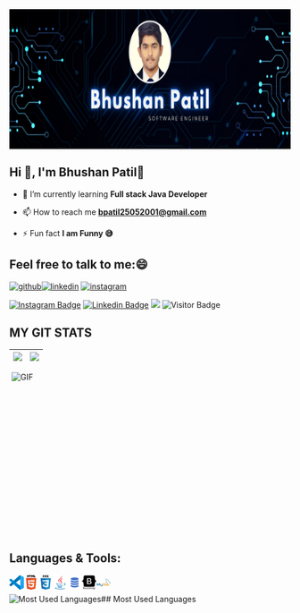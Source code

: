 <img align="center" alt="poster" src="profile1.png" width="900" height="250" />

## Hi 👋, I'm Bhushan Patil👋


- 🌱 I’m currently learning **Full stack Java Developer**

- 📫 How to reach me **bpatil25052001@gmail.com**

- ⚡ Fun fact **I am Funny 😅**

 
 ## Feel free to talk to me:😄
 [<img src='https://cdn.jsdelivr.net/npm/simple-icons@3.0.1/icons/github.svg' alt='github' height='40'>](https://github.com/BhushanPatil-121)[<img src='https://cdn.jsdelivr.net/npm/simple-icons@3.0.1/icons/linkedin.svg' alt='linkedin' height='40'>](https://www.linkedin.com/in/bhushan-patil-0b5b54247/)  [<img src='https://cdn.jsdelivr.net/npm/simple-icons@3.0.1/icons/instagram.svg' alt='instagram' height='40'>](https://www.instagram.com/bhushan_2001_/)

 
[![Instagram Badge](https://img.shields.io/badge/-Bhushan-blueviolet?style=plastic-square&logo=instagram&logoColor=white&link=https://instagram.com/anubhavism/)](https://www.instagram.com/bhushan_2001_/)
[![Linkedin Badge](https://img.shields.io/badge/-BhushanPatil-blue?style=plastic-square&logo=Linkedin&logoColor=white&link=https://www.linkedin.com/in/anubhav-mishra-370b171bb/)](https://www.linkedin.com/in/bhushan-patil-0b5b54247/)
<a href="https://Anubhavmishra15.github.io/myresume/"><img src="C:\Users\VINOD\Downloads\Maayavi  Professional Resume (4).svg"/></a>
![Visitor Badge](https://visitor-badge.laobi.icu/badge?page_id=bhushanpatil-121)
 
 
## MY GIT STATS
<img src="https://github-readme-stats.vercel.app/api?username=bhushanpatil-121&&show_icons=true&count_private=true&theme=radical"/>|<img src="https://github-readme-streak-stats.herokuapp.com/?user=bhushanpatil-121&theme=radical"/>
|---|---|

<img align="right" alt="GIF" src="https://miro.medium.com/max/1360/0*7Q3yvSIv_t0ioJ-Z.gif" width="500" height="320" />
 

## Languages & Tools:

<img align="left" alt="Visual Studio Code" width="26px" src="https://raw.githubusercontent.com/github/explore/80688e429a7d4ef2fca1e82350fe8e3517d3494d/topics/visual-studio-code/visual-studio-code.png" />
<img align="left" alt="HTML5" width="26px" src="https://raw.githubusercontent.com/github/explore/80688e429a7d4ef2fca1e82350fe8e3517d3494d/topics/html/html.png" />
<img align="left" alt="CSS" width="26px" src="https://raw.githubusercontent.com/devicons/devicon/master/icons/css3/css3-original-wordmark.svg" />
<img align="left" alt="JAVA" width="26px" src="https://raw.githubusercontent.com/devicons/devicon/master/icons/java/java-original.svg" />
<img align="left" alt="SQL" width="26px" src="https://raw.githubusercontent.com/github/explore/80688e429a7d4ef2fca1e82350fe8e3517d3494d/topics/sql/sql.png" />
<img align="left" alt="BOOTSTRAPS" width="26px" src="https://raw.githubusercontent.com/devicons/devicon/master/icons/bootstrap/bootstrap-plain-wordmark.svg" />
<img align="left" alt="MYSQL" width="26px" src="https://raw.githubusercontent.com/devicons/devicon/master/icons/mysql/mysql-original-wordmark.svg" />

<br>
<br>
 ## Most Used Languages
  <img align = "left" alt="Most Used Languages" src= "https://github-readme-stats.vercel.app/api/top-langs/?username=bhushanpatil-121" />
</details>
